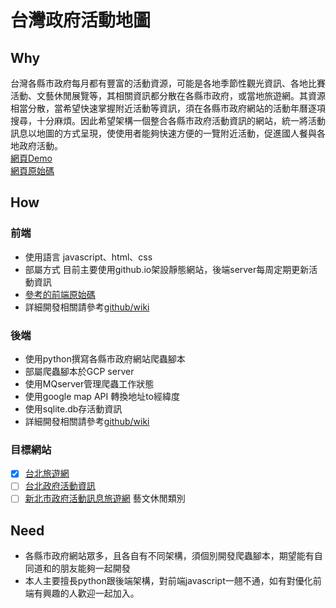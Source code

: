 # 台灣政府活動地圖
## Why
台灣各縣市政府每月都有豐富的活動資源，可能是各地季節性觀光資訊、各地比賽活動、文藝休閒展覽等，其相關資訊都分散在各縣市政府，或當地旅遊網。其資源相當分散，當希望快速掌握附近活動等資訊，須在各縣市政府網站的活動年曆逐項搜尋，十分麻煩。因此希望架構一個整合各縣市政府活動資訊的網站，統一將活動訊息以地圖的方式呈現，使使用者能夠快速方便的一覽附近活動，促進國人餐與各地政府活動。  
[網頁Demo](https://chrisxiaoshu.github.io/EventMap/)  
[網頁原始碼](https://github.com/ChrisXiaoShu/EventMap)

## How
### 前端
- 使用語言
  javascript、html、css
- 部屬方式
  目前主要使用github.io架設靜態網站，後端server每周定期更新活動資訊
- [參考的前端原始碼](https://github.com/kiang/bribes_map)
- 詳細開發相關請參考[github/wiki](https://github.com/ChrisXiaoShu/EventMap/wiki)
### 後端
- 使用python撰寫各縣市政府網站爬蟲腳本
- 部屬爬蟲腳本於GCP server
- 使用MQserver管理爬蟲工作狀態
- 使用google map API 轉換地址to經緯度
- 使用sqlite.db存活動資訊
- 詳細開發相關請參考[github/wiki](https://github.com/ChrisXiaoShu/EventMap/wiki)
### 目標網站
- [X] [台北旅遊網](https://www.travel.taipei/zh-tw/event-calendar/2020)
- [ ] [台北政府活動資訊](https://www.gov.taipei/ActivityTheme3.aspx?n=B1167F83E1FE0CD9&sms=9D72E82EC16F3E64)
- [ ] [新北市政府活動訊息旅遊網](https://www.ntpc.gov.tw/ch/home.jsp) 藝文休閒類別
## Need
- 各縣市政府網站眾多，且各自有不同架構，須個別開發爬蟲腳本，期望能有自同道和的朋友能夠一起開發
- 本人主要擅長python跟後端架構，對前端javascript一翹不通，如有對優化前端有興趣的人歡迎一起加入。

